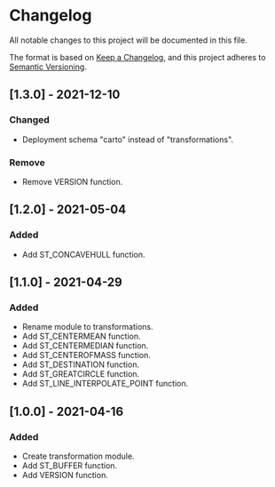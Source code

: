 # Changelog
All notable changes to this project will be documented in this file.

The format is based on [Keep a Changelog](https://keepachangelog.com/en/1.0.0/),
and this project adheres to [Semantic Versioning](https://semver.org/spec/v2.0.0.html).

## [1.3.0] - 2021-12-10

### Changed
- Deployment schema "carto" instead of "transformations".

### Remove
- Remove VERSION function.

## [1.2.0] - 2021-05-04

### Added
- Add ST_CONCAVEHULL function.

## [1.1.0] - 2021-04-29

### Added
- Rename module to transformations.
- Add ST_CENTERMEAN function.
- Add ST_CENTERMEDIAN function.
- Add ST_CENTEROFMASS function.
- Add ST_DESTINATION function.
- Add ST_GREATCIRCLE function.
- Add ST_LINE_INTERPOLATE_POINT function.

## [1.0.0] - 2021-04-16

### Added
- Create transformation module.
- Add ST_BUFFER function.
- Add VERSION function.